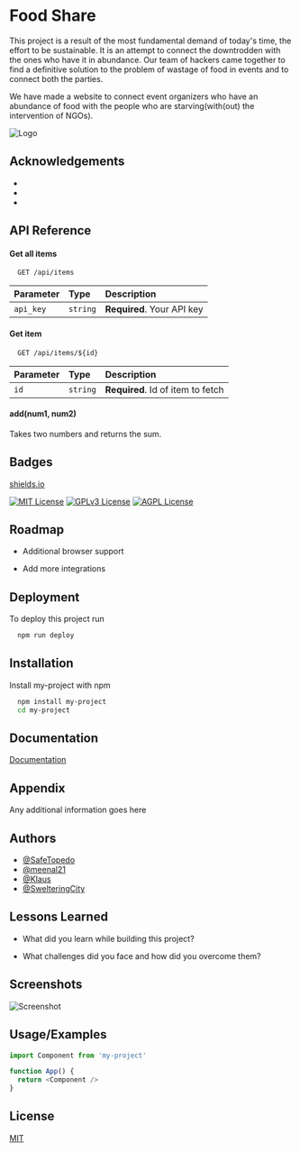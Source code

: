 
# Food Share

This project is a result of the most fundamental demand of today's time, the effort to be sustainable. It is an attempt to connect the downtrodden with the ones who have it in abundance. Our team of hackers came together to find a definitive solution to the problem of wastage of food in events and to connect both the parties.

We have made a website to connect event organizers who have an abundance of food with the people who are starving(with(out) the intervention of NGOs).
 


![Logo](https://d112y698adiu2z.cloudfront.net/photos/production/software_photos/002/247/282/datas/original.png)


## Acknowledgements

 - []()
 - []()
 - []()


## API Reference

#### Get all items

```http
  GET /api/items
```

| Parameter | Type     | Description                |
| :-------- | :------- | :------------------------- |
| `api_key` | `string` | **Required**. Your API key |

#### Get item

```http
  GET /api/items/${id}
```

| Parameter | Type     | Description                       |
| :-------- | :------- | :-------------------------------- |
| `id`      | `string` | **Required**. Id of item to fetch |

#### add(num1, num2)

Takes two numbers and returns the sum.


## Badges
[shields.io]()

[![MIT License](https://img.shields.io/badge/License-MIT-green.svg)](https://choosealicense.com/licenses/mit/) [![GPLv3 License](https://img.shields.io/badge/License-GPL%20v3-yellow.svg)](https://opensource.org/licenses/) [![AGPL License](https://img.shields.io/badge/license-AGPL-blue.svg)](http://www.gnu.org/licenses/agpl-3.0)


## Roadmap

- Additional browser support

- Add more integrations


## Deployment

To deploy this project run

```bash
  npm run deploy
```


## Installation

Install my-project with npm

```bash
  npm install my-project
  cd my-project
```
    
## Documentation

[Documentation](https://linktodocumentation)


## Appendix

Any additional information goes here


## Authors

- [@SafeTopedo](https://github.com/SafeTorpedo)
- [@meenal21](https://github.com/meenal21)
- [@Klaus](https://github.com/)
- [@SwelteringCity](https://github.com/SwelteringCity)


## Lessons Learned

- What did you learn while building this project?

- What challenges did you face and how did you overcome them?


## Screenshots

![Screenshot](https://via.placeholder.com/468x300?text=App+Screenshot+Here)


## Usage/Examples

```javascript
import Component from 'my-project'

function App() {
  return <Component />
}
```


## License

[MIT](https://choosealicense.com/licenses/mit/)

